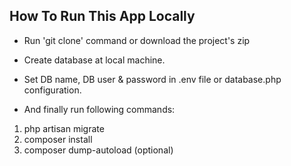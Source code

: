 ## How To Run This App Locally 

- Run 'git clone' command or download the project's zip 

- Create database at local machine.

- Set DB name, DB user & password in .env file or database.php configuration.

- And finally run following commands:  
1. php artisan migrate  
2. composer install  
3. composer dump-autoload (optional)


 

